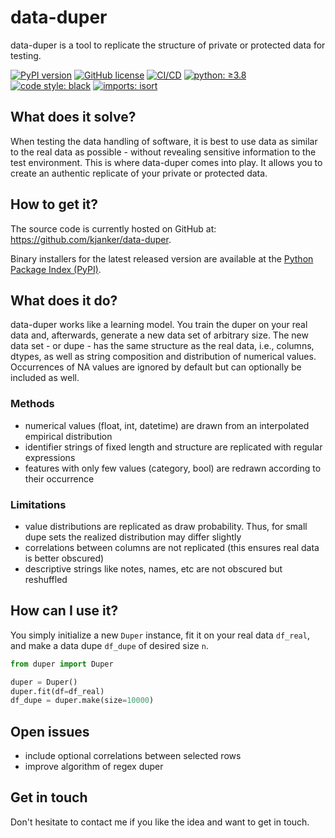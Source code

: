 # data-duper

data-duper is a tool to replicate the structure of private or protected data for testing.

[![PyPI version](https://img.shields.io/pypi/v/data-duper.svg?style=flat&label=version)](https://pypi.org/project/data-duper)
[![GitHub license](https://img.shields.io/github/license/kjanker/data-duper.svg)](https://github.com/kjanker/data-duper/blob/main/LICENSE)
[![CI/CD](https://github.com/kjanker/data-duper/actions/workflows/ci.yml/badge.svg?branch=main)](https://github.com/kjanker/data-duper/actions/workflows/ci.yml)
[![python: ≥3.8](https://img.shields.io/badge/%20python-≥3.8-%23FFD43B?style=flat&labelColor=4B8BBE&logo=python&logoColor=FFD43B)](https://www.python.org/)
[![code style: black](https://img.shields.io/badge/code%20style-black-000000.svg)](https://github.com/psf/black)
[![imports: isort](https://img.shields.io/badge/%20imports-isort-%231674b1?style=flat&labelColor=ef8336)](https://pycqa.github.io/isort/)

## What does it solve?

When testing the data handling of software, it is best to use data as similar to the real data as possible - without revealing sensitive information to the test environment. This is where data-duper comes into play. It allows you to create an authentic replicate of your private or protected data.

## How to get it?

The source code is currently hosted on GitHub at: https://github.com/kjanker/data-duper.

Binary installers for the latest released version are available at the [Python
Package Index (PyPI)](https://pypi.org/project/data-duper).

## What does it do?

data-duper works like a learning model. You train the duper on your real data and, afterwards, generate a new data set of arbitrary size. The new data set - or dupe - has the same structure as the real data, i.e., columns, dtypes, as well as string composition and distribution of numerical values. Occurrences of NA values are ignored by default but can optionally be included as well.

### Methods
- numerical values (float, int, datetime) are drawn from an interpolated empirical distribution
- identifier strings of fixed length and structure are replicated with regular expressions
- features with only few values (category, bool) are redrawn according to their occurrence

### Limitations
- value distributions are replicated as draw probability. Thus, for small dupe sets the realized distribution may differ slightly
- correlations between columns are not replicated (this ensures real data is better obscured)
- descriptive strings like notes, names, etc are not obscured but reshuffled

## How can I use it?

You simply initialize a new `Duper` instance, fit it on your real data `df_real`, and make a data dupe `df_dupe` of desired size `n`.

```python
from duper import Duper

duper = Duper()
duper.fit(df=df_real)
df_dupe = duper.make(size=10000)
```

## Open issues
- include optional correlations between selected rows
- improve algorithm of regex duper

## Get in touch

Don't hesitate to contact me if you like the idea and want to get in touch.